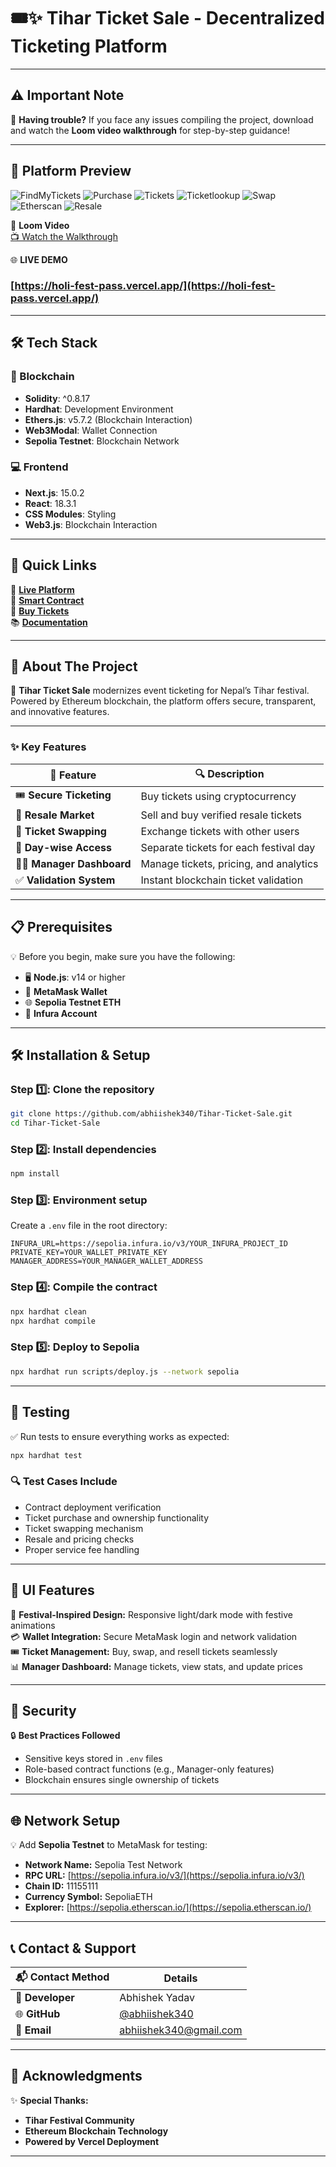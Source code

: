 
# 🎟️✨ **Tihar Ticket Sale - Decentralized Ticketing Platform**  

---

## ⚠️ **Important Note**  

🚨 **Having trouble?** If you face any issues compiling the project, download and watch the **Loom video walkthrough** for step-by-step guidance!  

---

## 🌟 **Platform Preview**  

![FindMyTickets](FindMyTickets.png)
![Purchase](Purchase.png)
![Tickets](Tickets.png)
![Ticketlookup](Ticketlookup.png)
![Swap](Swap.png)
![Etherscan](Etherscan.png)
![Resale](Resale.png)


🎥 **Loom Video**  
[📺 Watch the Walkthrough](loom-video.mp4)  

🌐 **LIVE DEMO**  
### [https://holi-fest-pass.vercel.app/](https://holi-fest-pass.vercel.app/)
---

## 🛠️ **Tech Stack**  

### **🔗 Blockchain**  
- **Solidity**: ^0.8.17  
- **Hardhat**: Development Environment  
- **Ethers.js**: v5.7.2 (Blockchain Interaction)  
- **Web3Modal**: Wallet Connection  
- **Sepolia Testnet**: Blockchain Network  

### **💻 Frontend**  
- **Next.js**: 15.0.2  
- **React**: 18.3.1  
- **CSS Modules**: Styling  
- **Web3.js**: Blockchain Interaction  

---

## 📌 **Quick Links**  

🔗 [**Live Platform**](https://tihar-ticket-sale.vercel.app/)  
📝 [**Smart Contract**](https://sepolia.etherscan.io/address/YOUR_CONTRACT_ADDRESS)  
🎫 [**Buy Tickets**](https://tihar-ticket-sale.vercel.app/buy)  
📚 [**Documentation**](https://tihar-ticket-sale.vercel.app/docs)  

---

## 🚀 **About The Project**  

🎉 **Tihar Ticket Sale** modernizes event ticketing for Nepal’s Tihar festival. Powered by Ethereum blockchain, the platform offers secure, transparent, and innovative features.  

---

### ✨ **Key Features**  

| 🌟 **Feature**       | 🔍 **Description**                         |  
|----------------------|---------------------------------------------|  
| 🎟️ **Secure Ticketing**  | Buy tickets using cryptocurrency            |  
| 🔄 **Resale Market**      | Sell and buy verified resale tickets        |  
| 🤝 **Ticket Swapping**    | Exchange tickets with other users           |  
| 📅 **Day-wise Access**    | Separate tickets for each festival day      |  
| 👨‍💼 **Manager Dashboard** | Manage tickets, pricing, and analytics      |  
| ✅ **Validation System**   | Instant blockchain ticket validation        |  

---

## 📋 **Prerequisites**  

💡 Before you begin, make sure you have the following:  
- 🖥️ **Node.js**: v14 or higher  
- 🔐 **MetaMask Wallet**  
- 🌐 **Sepolia Testnet ETH**  
- 🔗 **Infura Account**  

---

## 🛠️ **Installation & Setup**  

### Step 1️⃣: **Clone the repository**  
```bash  
git clone https://github.com/abhiishek340/Tihar-Ticket-Sale.git  
cd Tihar-Ticket-Sale  
```  

### Step 2️⃣: **Install dependencies**  
```bash  
npm install  
```  

### Step 3️⃣: **Environment setup**  
Create a `.env` file in the root directory:  
```env  
INFURA_URL=https://sepolia.infura.io/v3/YOUR_INFURA_PROJECT_ID  
PRIVATE_KEY=YOUR_WALLET_PRIVATE_KEY  
MANAGER_ADDRESS=YOUR_MANAGER_WALLET_ADDRESS  
```  

### Step 4️⃣: **Compile the contract**  
```bash  
npx hardhat clean  
npx hardhat compile  
```  

### Step 5️⃣: **Deploy to Sepolia**  
```bash  
npx hardhat run scripts/deploy.js --network sepolia  
```  

---

## 🧪 **Testing**  

✅ Run tests to ensure everything works as expected:  
```bash  
npx hardhat test  
```  

### 🔍 **Test Cases Include**  
- Contract deployment verification  
- Ticket purchase and ownership functionality  
- Ticket swapping mechanism  
- Resale and pricing checks  
- Proper service fee handling  

---

## 🎨 **UI Features**  

🌟 **Festival-Inspired Design:** Responsive light/dark mode with festive animations  
💳 **Wallet Integration:** Secure MetaMask login and network validation  
🎟️ **Ticket Management:** Buy, swap, and resell tickets seamlessly  
📊 **Manager Dashboard:** Manage tickets, view stats, and update prices  

---

## 🔐 **Security**  

🔒 **Best Practices Followed**  
- Sensitive keys stored in `.env` files  
- Role-based contract functions (e.g., Manager-only features)  
- Blockchain ensures single ownership of tickets  

---

## 🌐 **Network Setup**  

💡 Add **Sepolia Testnet** to MetaMask for testing:  

- **Network Name:** Sepolia Test Network  
- **RPC URL:** [https://sepolia.infura.io/v3/](https://sepolia.infura.io/v3/)  
- **Chain ID:** 11155111  
- **Currency Symbol:** SepoliaETH  
- **Explorer:** [https://sepolia.etherscan.io/](https://sepolia.etherscan.io/)  

---

## 📞 **Contact & Support**  

| 📬 Contact Method | Details                                 |  
|--------------------|-----------------------------------------|  
| 👤 **Developer**    | Abhishek Yadav                        |  
| 🌐 **GitHub**       | [@abhiishek340](https://github.com/abhiishek340) |  
| 📧 **Email**        | abhiishek340@gmail.com                |  

---

## 🙏 **Acknowledgments**  

✨ **Special Thanks:**  
- **Tihar Festival Community**  
- **Ethereum Blockchain Technology**  
- **Powered by Vercel Deployment**  

---  

